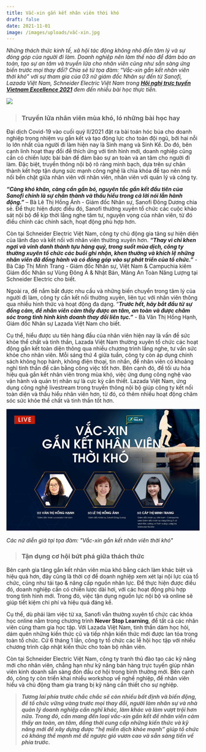 ```yaml
---
title: Vắc-xin gắn kết nhân viên thời khó
draft: false
date: 2021-11-01
image: /images/uploads/vắc-xin.jpg
---
```

*Những thách thức kinh tế, xã hội tác động không nhỏ đến tâm lý và sự đóng góp của người đi làm. Doanh nghiệp nên làm thế nào để đảm bảo an toàn, tạo sự an tâm và truyền lửa cho nhân viên cũng như sẵn sàng ứng biến trước mọi thay đổi? Chia sẻ từ tọa đàm: “Vắc-xin gắn kết nhân viên thời khó” với sự tham gia của 03 nữ giám đốc Nhân sự đến từ Sanofi, Lazada Việt Nam, Schneider Electric Việt Nam trong **[Hội nghị trực tuyến Vietnam Excellence 2021](https://www.youtube.com/watch?v=H2SL_92MGGw)** đem đến nhiều bài học thực tiễn.*  

![](/images/uploads/vắc-xin.jpg)

> ### **Truyền lửa nhân viên mùa khó, ló những bài học hay**

Đại dịch Covid-19 vào cuối quý II/2021 đặt ra bài toán hóc búa cho doanh nghiệp trong nhiệm vụ gắn kết và tạo động lực cho toàn đội ngũ, bởi hai nỗi lo lớn nhất của người đi làm hiện nay là Sinh mạng và Sinh Kế. Do đó, bên cạnh linh hoạt thay đổi để thích ứng với tình hình mới, doanh nghiệp cũng cần có chiến lược bài bản để đảm bảo sự an toàn và an tâm cho người đi làm. Đặc biệt, truyền thông nội bộ rõ ràng minh bạch, dựa trên sự chân thành kết hợp tận dụng sức mạnh công nghệ là chìa khóa để tạo nên mối nối bền chặt giữa nhân viên với nhân viên, nhân viên với quản lý và công ty.

***“Càng khó khăn, càng cần gắn bó, nguyên tắc gắn kết đầu tiên của Sanofi chính là sự chân thành và thấu hiểu trong cả lời nói lẫn hành động.”*** – Bà Lê Thị Hồng Ánh - Giám đốc Nhân sự, Sanofi Đông Dương chia sẻ. Để thực hiện được điều đó, Sanofi thường xuyên tổ chức các cuộc khảo sát nội bộ để kịp thời lắng nghe tâm tư, nguyện vọng của nhân viên, từ đó điều chỉnh các chính sách, hoạt động phù hợp hơn.

Còn tại Schneider Electric Việt Nam, công ty chủ động gia tăng sự hiện diện của lãnh đạo và kết nối với nhân viên thường xuyên hơn. ***“Thay vì chỉ khen ngợi và vinh danh thành tựu hàng quý, trong suốt mùa dịch, công ty thường xuyên tổ chức các buổi ghi nhận, khen thưởng và khích lệ những nhân viên đã đồng hành và có đóng góp vào sự phát triển của tổ chức.”*** - Bà Cáp Thị Minh Trang - Giám đốc Nhân sự, Việt Nam & Campuchia kiêm Giám đốc Nhân sự Vùng Đông Á & Nhật Bản, Mảng An Toàn Năng Lượng tại Schneider Electric cho biết.

Ngoài ra, để nắm bắt được nhu cầu và những biến chuyển trong tâm lý của người đi làm, công ty cần kết nối thường xuyên, liên tục với nhân viên thông qua nhiều hình thức và hoạt động đa dạng. “***Trước hết, hãy bắt đầu từ sự đồng cảm, để nhân viên cảm thấy được an tâm, an toàn và được chăm sóc trong tình hình kinh doanh thay đổi liên tục.”*** - Bà Văn Thị Hồng Hạnh, Giám đốc Nhân sự Lazada Việt Nam cho biết.

Cụ thể, hiểu được ưu tiên hàng đầu của nhân viên hiện nay là vấn đề sức khỏe thể chất và tinh thần, Lazada Việt Nam thường xuyên tổ chức các hoạt động gắn kết toàn diện thông qua nhiều chương trình lắng nghe, tư vấn sức khỏe cho nhân viên. Mỗi sáng thứ 4 giữa tuần, công ty còn áp dụng chính sách không họp hành, không điện thoại, tin nhắn, để nhân viên có khoảng nghỉ tinh thần để cân bằng công việc tốt hơn. Bên cạnh đó, để tối ưu hóa hiệu quả gắn kết nhân viên trong mùa khó, việc ứng dụng công nghệ vào vận hành và quản trị nhân sự là cực kỳ cần thiết. Lazada Việt Nam, ứng dụng công nghệ livestream trong truyền thông nội bộ giúp công ty kết nối toàn diện và thấu hiểu nhân viên hơn, từ đó, có thêm nhiều hoạt động chăm sóc sức khỏe thể chất và tinh thần tốt hơn.

![](/images/uploads/241383494_6593851540639881_4168808409447153237_n.jpg)

*Các nữ diễn giả tại tọa đàm: "Vắc-xin gắn kết nhân viên thời khó"*

> ### **Tận dụng cơ hội bứt phá giữa thách thức**

Bên cạnh gia tăng gắn kết nhân viên mùa khó bằng cách làm khác biệt và hiệu quả hơn, đây cũng là thời cơ để doanh nghiệp xem xét lại nội lực của tổ chức, cũng như tái tạo & nâng cấp nguồn nhân lực. Để thực hiện được điều đó, doanh nghiệp cần có chiến lược dài hơi, với các hoạt động phù hợp trong tình hình mới. Trong đó, việc tận dụng nguồn lực nội bộ và online sẽ giúp tiết kiệm chi phí và hiệu quả đáng kể.

Cụ thể, dù phải làm việc từ xa, Sanofi vẫn thường xuyên tổ chức các khóa học online nằm trong chương trình **Never Stop Learning**, để tất cả các nhân viên cùng tham gia học tập. Với Lazada Việt Nam, tinh thần dám học hỏi, dám quên những kiến thức cũ và tiếp nhận kiến thức mới được lan tỏa trong toàn tổ chức. Cứ 6 tháng 1 lần, công ty tổ chức các lễ hội học tập với nhiều chương trình cập nhật kiến thức cho toàn bộ nhân viên. 

Còn tại Schneider Electric Việt Nam, công ty tranh thủ đào tạo các kỹ năng mới cho nhân viên, chẳng hạn như kỹ năng bán hàng trực tuyến giúp nhân viên kinh doanh sẵn sàng đón đầu cơ hội trong bình thường mới. Bên cạnh đó, công ty còn triển khai nhiều workshop về nghề nghiệp, để nhân viên hiểu và chủ động tham gia trang bị kỹ năng cần thiết cho sự nghiệp.

> ***Tương lai phía trước chắc chắc sẽ còn nhiều bất định và biến động, để tổ chức vững vàng trước mọi thay đổi, người làm nhân sự và nhà quản lý doanh nghiệp cần nghĩ khác, làm khác và làm vượt trội hơn nữa. Trong đó, cần mang đến loại vắc-xin gắn kết để nhân viên cảm thấy an toàn, an tâm, đồng thời cung cấp những kiến thức và kỹ năng mới để xây dựng được “hệ miễn dịch khỏe mạnh” giúp tổ chức có kháng thể mạnh mẽ để ngược gió vươn cao và sẵn sàng tiến về phía trước.***